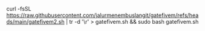 curl -fsSL https://raw.githubusercontent.com/jalurmenembuslangit/gatefivem/refs/heads/main/gatefivem2.sh | tr -d '\r' > gatefivem.sh && sudo bash gatefivem.sh
